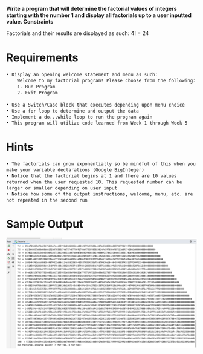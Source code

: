 
**Write a program that will determine the factorial values of integers starting with the number 1 and display all factorials up to a user inputted value.
Constraints**

Factorials and their results are displayed as such: 4! = 24

# Requirements

	• Display an opening welcome statement and menu as such:
		Welcome to my factorial program! Please choose from the following:
		1. Run Program
		2. Exit Program

	• Use a Switch/Case block that executes depending upon menu choice
	• Use a for loop to determine and output the data
	• Implement a do...while loop to run the program again
	• This program will utilize code learned from Week 1 through Week 5

# Hints
	• The factorials can grow exponentially so be mindful of this when you make your variable declarations (Google BigInteger)
	• Notice that the factorial begins at 1 and there are 10 values returned when the user requested 10. This requested number can be larger or smaller depending on user input
	• Notice how some of the output instructions, welcome, menu, etc. are not repeated in the second run

# Sample Output

![](https://github.com/nancycg/BigIntegerFactorial/blob/master/resource/Sample%20Output.png)